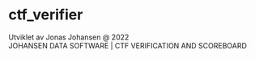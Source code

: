 # ctf_verifier
Utviklet av Jonas Johansen @ 2022 <br/>
JOHANSEN DATA SOFTWARE | CTF VERIFICATION AND SCOREBOARD
